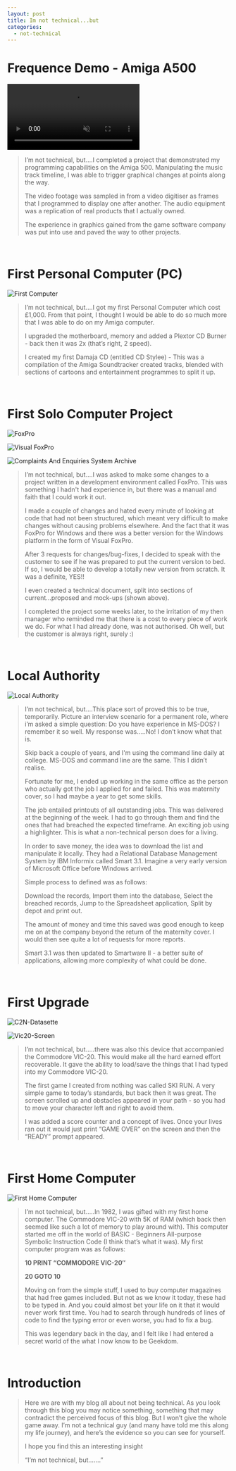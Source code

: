 ```yaml
---
layout: post
title: Im not technical...but
categories:
  - not-technical
---
```


# Frequence Demo - Amiga A500

<video src="https://user-images.githubusercontent.com/19514070/188760394-ad70f3f3-d755-4afa-904d-82912d1a855d.mp4" data-canonical-src="https://user-images.githubusercontent.com/19514070/188760394-ad70f3f3-d755-4afa-904d-82912d1a855d.mp4" controls="controls" muted="muted" class="d-block rounded-bottom-2 width-fit" style="max-height:640px;"></video>

>I’m not technical, but....I completed a project that demonstrated my programming capabilities on the Amiga 500.
>Manipulating the music track timeline, I was able to trigger graphical changes at points along the way.
>
>The video footage was sampled in from a video digitiser as frames that I programmed to display one after another.
>The audio equipment was a replication of real products that I actually owned.
>
>The experience in graphics gained from the game software company was put into use and paved the way to other projects.

<p><br /></p>

# First Personal Computer (PC)

![First Computer](/Portfolio/images/not-technical-but/FirstComputer.jpg)

>I’m not technical, but....I got my first Personal Computer which cost £1,000. 
>From that point, I thought I would be able to do so much more that I was able to do on my Amiga computer.
>
>I upgraded the motherboard, memory and added a Plextor CD Burner - back then it was 2x (that’s right, 2 speed).
>
>I created my first Damaja CD (entitled CD Stylee) - This was a compilation of the Amiga Soundtracker created tracks, 
>blended with sections of cartoons and entertainment programmes to split it up.

<p><br /></p>

# First Solo Computer Project

![FoxPro](/Portfolio/images/not-technical-but/FoxPro.jpg)

![Visual FoxPro](/Portfolio/images/not-technical-but/VisualFoxPro.jpg)

![Complaints And Enquiries System Archive](/Portfolio/images/not-technical-but/ComplaintsAndEnquiries.jpg)

>I’m not technical, but....I was asked to make some changes to a project written in a development environment called FoxPro. 
>This was something I hadn't had experience in, but there was a manual and faith that I could work it out.
>
>I made a couple of changes and hated every minute of looking at code that had not been structured, 
>which meant very difficult to make changes without causing problems elsewhere. 
>And the fact that it was FoxPro for Windows and there was a better version for the Windows platform in the form of Visual FoxPro.
>
>After 3 requests for changes/bug-fixes, I decided to speak with the customer to see if he was prepared to put the current version to bed.
>If so, I would be able to develop a totally new version from scratch. It was a definite, YES!!
>
>I even created a technical document, split into sections of current...proposed and mock-ups (shown above).
>
>I completed the project some weeks later, to the irritation of my then manager who reminded me that there is a cost to every piece of work we do.
>For what I had already done, was not authorised. Oh well, but the customer is always right, surely :)

<p><br /></p>

# Local Authority

![Local Authority](/Portfolio/images/not-technical-but/LocalAuthority.jpg)

>I’m not technical, but....This place sort of proved this to be true, temporarily. 
>Picture an interview scenario for a permanent role, where i’m asked a simple question: Do you have experience in MS-DOS?
>I remember it so well. My response was.....No! I don’t know what that is.
>
>Skip back a couple of years, and I'm using the command line daily at college. MS-DOS and command line are the same. 
>This I didn’t realise.
>
>Fortunate for me, I ended up working in the same office as the person who actually got the job I applied for and failed. 
>This was maternity cover, so I had maybe a year to get some skills.
>
>The job entailed printouts of all outstanding jobs. This was delivered at the beginning of the week.
>I had to go through them and find the ones that had breached the expected timeframe. An exciting job using a highlighter. 
>This is what a non-technical person does for a living.
>
>In order to save money, the idea was to download the list and manipulate it locally. 
>They had a Relational Database Management System by IBM Informix called Smart 3.1.
>Imagine a very early version of Microsoft Office before Windows arrived.
>
>Simple process to defined was as follows:
>
>Download the records, Import them into the database, Select the breached records, Jump to the Spreadsheet application, Split by depot and print out.
>
>The amount of money and time this saved was good enough to keep me on at the company beyond the return of the maternity cover. 
>I would then see quite a lot of requests for more reports.
>
>Smart 3.1 was then updated to Smartware II - a better suite of applications, allowing more complexity of what could be done.

<p><br /></p>

# First Upgrade

![C2N-Datasette](/Portfolio/images/not-technical-but/C2N-Datasette.jpg)

![Vic20-Screen](/Portfolio/images/not-technical-but/Vic20-Screen.jpg)

>I’m not technical, but.....there was also this device that accompanied the Commodore VIC-20. This would make all the hard earned effort recoverable. It gave the ability to load/save the things that I had typed into my Commodore VIC-20. 
>
>The first game I created from nothing was called SKI RUN. A very simple game to today’s standards, but back then it was great. The screen scrolled up and obstacles appeared in your path - so you had to move your character left and right to avoid them. 
>
>I was added a score counter and a concept of lives. Once your lives ran out it would just print “GAME OVER” on the screen and then the “READY” prompt appeared. 

<p><br /></p>

# First Home Computer

![First Home Computer](/Portfolio/images/not-technical-but/Vic20.jpg)

>I’m not technical, but…..In 1982, I was gifted with my first home computer. The Commodore VIC-20 with 5K of RAM (which back then seemed like such a lot of memory to play around with). This computer started me off in the world of BASIC - Beginners All-purpose Symbolic Instruction Code (I think that’s what it was). My first computer program was as follows:
>
>**10 PRINT “COMMODORE VIC-20″**
>
>**20 GOTO 10**
>
>Moving on from the simple stuff, I used to buy computer magazines that had free games included.  But not as we know it today, these had to be typed in. And you could almost bet your life on it that it would never work first time. You had to search through hundreds of lines of code to find the typing error or even worse, you had to fix a bug.
>
>This was legendary back in the day, and I felt like I had entered a secret world of the what I now know to be Geekdom. 

<p><br /></p>

# Introduction

>Here we are with my blog all about not being technical. As you look through this blog you may notice something, something that may contradict the perceived focus of this blog. But I won’t give the whole game away. I’m not a technical guy (and many have told me this along my life journey), and here’s the evidence so you can see for yourself.
>
>I hope you find this an interesting insight
>
>“I’m not technical, but.......”
